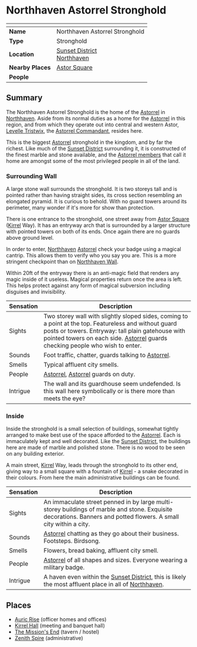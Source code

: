 # Northhaven Astorrel Stronghold

| []() | |
| --- | --- |
| **Name** | Northhaven Astorrel Stronghold |
| **Type** | Stronghold |
| **Location** | [Sunset District](sunset-district.md)<br />[Northhaven](../README.md) |
| **Nearby Places** | [Astor Square](astor-square.md) |
| **People** | |

## Summary

The Northhaven Astorrel Stronghold is the home of the [Astorrel](../../../organisations/astorrel/README.md) in [Northhaven](../README.md). Aside from its normal duties as a home for the [Astorrel](../../../organisations/astorrel/README.md) in this region, and from which they operate out into central and western Astor, [Levelle Tristwix](../../../../../people/levelle-tristwix.md), the [Astorrel Commandant](../../../organisations/astorrel/ranks/7-commandant.md), resides here.

This is the biggest [Astorrel](../../../organisations/astorrel/README.md) stronghold in the kingdom, and by far the richest. Like much of the [Sunset District](sunset-district.md) surrounding it, it is constructed of the finest marble and stone available, and the [Astorrel members](../../../organisations/astorrel/ranks/1-member.md) that call it home are amongst some of the most privileged people in all of the land.

### Surrounding Wall

A large stone wall surrounds the stronghold. It is two storeys tall and is pointed rather than having straight sides, its cross section resembling an elongated pyramid. It is curious to behold. With no guard towers around its perimeter, many wonder if it's more for show than protection.

There is one entrance to the stronghold, one street away from [Astor Square](astor-square.md) ([Kirrel](../../../../../gods/gods/kirrel.md) Way). It has an entryway arch that is surrounded by a larger structure with pointed towers on both of its ends. Once again there are no guards above ground level.

In order to enter, [Northhaven](../README.md) [Astorrel](../../../organisations/astorrel/README.md) check your badge using a magical cantrip. This allows them to verify who you say you are. This is a more stringent checkpoint than on [Northhaven Wall](northhaven-wall.md).

Within 20ft of the entryway there is an anti-magic field that renders any magic inside of it useless. Magical properties return once the area is left. This helps protect against any form of magical subversion including disguises and invisibility.

| Sensation | Description |
| ---- | --- |
| Sights | Two storey wall with slightly sloped sides, coming to a point at the top. Featureless and without guard posts or towers. Entryway: tall plain gatehouse with pointed towers on each side. [Astorrel](../../../organisations/astorrel/README.md) guards checking people who wish to enter. |
| Sounds | Foot traffic, chatter, guards talking to [Astorrel](../../../organisations/astorrel/README.md). |
| Smells | Typical affluent city smells. |
| People | [Astorrel](../../../organisations/astorrel/README.md), [Astorrel](../../../organisations/astorrel/README.md) guards on duty. |
| Intrigue | The wall and its guardhouse seem undefended. Is this wall here symbolically or is there more than meets the eye? |

### Inside

Inside the stronghold is a small selection of buildings, somewhat tightly arranged to make best use of the space afforded to the [Astorrel](../../../organisations/astorrel/README.md). Each is immaculately kept and well decorated. Like the [Sunset District](sunset-district.md), the buildings here are made of marble and polished stone. There is no wood to be seen on any building exterior.

A main street, [Kirrel](../../../../../gods/gods/kirrel.md) Way, leads through the stronghold to its other end, giving way to a small square with a fountain of [Kirrel](../../../../../gods/gods/kirrel.md) - a snake decorated in their colours. From here the main administrative buildings can be found.

| Sensation | Description |
| ---- | --- |
| Sights | An immaculate street penned in by large multi-storey buildings of marble and stone. Exquisite decorations. Banners and potted flowers. A small city within a city. |
| Sounds | [Astorrel](../../../organisations/astorrel/README.md) chatting as they go about their business. Footsteps. Birdsong. |
| Smells | Flowers, bread baking, affluent city smell. |
| People | [Astorrel](../../../organisations/astorrel/README.md) of all shapes and sizes. Everyone wearing a military badge. |
| Intrigue | A haven even within the [Sunset District](sunset-district.md), this is likely the most affluent place in all of [Northhaven](../README.md). |

## Places

- [Auric Rise](auric-rise.md) (officer homes and offices)
- [Kirrel Hall](kirrel-hall.md) (meeting and banquet hall)
- [The Mission's End](the-missions-end.md) (tavern / hostel)
- [Zenith Spire](zenith-spire.md) (administrative)
